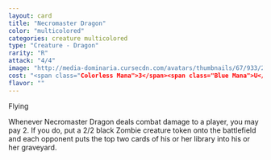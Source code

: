 ```yaml
---
layout: card
title: "Necromaster Dragon"
color: "multicolored"
categories: creature multicolored
type: "Creature - Dragon"
rarity: "R"
attack: "4/4"
image: "http://media-dominaria.cursecdn.com/avatars/thumbnails/67/933/200/283/635609748708218156.png"
cost: "<span class="Colorless Mana">3</span><span class="Blue Mana">U</span><span class="Black Mana">B</span>"
flavor: ""
---
```


Flying

Whenever Necromaster Dragon deals combat damage to a player, you may pay <span class="tip mana-icon mana-colorless-02" title="2 Colorless Mana">2</span>. If you do, put a 2/2 black Zombie creature token onto the battlefield and each opponent puts the top two cards of his or her library into his or her graveyard.
